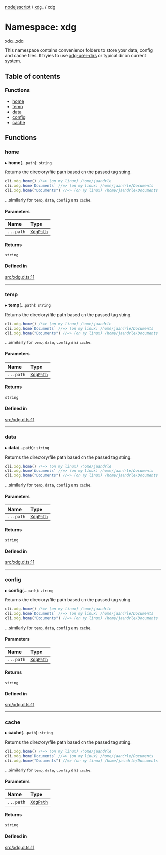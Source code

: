 [nodejsscript](../README.md) / [xdg\_](xdg_.md) / xdg

# Namespace: xdg

[xdg_](xdg_.md).xdg

This namespace contains convenience folders to store your data, config and cache files.
It tryies to use [xdg-user-dirs](https://www.freedesktop.org/wiki/Software/xdg-user-dirs/) or typical dir on current system.

## Table of contents

### Functions

- [home](xdg_.xdg.md#home)
- [temp](xdg_.xdg.md#temp)
- [data](xdg_.xdg.md#data)
- [config](xdg_.xdg.md#config)
- [cache](xdg_.xdg.md#cache)

## Functions

### home

▸ **home**(...`path`): `string`

Returns the directory/file path based on the passed tag string.
```js
cli.xdg.home() //=> (on my linux) /home/jaandrle
cli.xdg.home`Documents` //=> (on my linux) /home/jaandrle/Documents
cli.xdg.home("Documents") //=> (on my linux) /home/jaandrle/Documents
```
…similarly for `temp`, `data`, `config` ans `cache`.

#### Parameters

| Name | Type |
| :------ | :------ |
| `...path` | [`XdgPath`](xdg_.md#xdgpath) |

#### Returns

`string`

#### Defined in

[src/xdg.d.ts:11](https://github.com/jaandrle/nodejsscript/blob/f98d532/src/xdg.d.ts#L11)

___

### temp

▸ **temp**(...`path`): `string`

Returns the directory/file path based on the passed tag string.
```js
cli.xdg.home() //=> (on my linux) /home/jaandrle
cli.xdg.home`Documents` //=> (on my linux) /home/jaandrle/Documents
cli.xdg.home("Documents") //=> (on my linux) /home/jaandrle/Documents
```
…similarly for `temp`, `data`, `config` ans `cache`.

#### Parameters

| Name | Type |
| :------ | :------ |
| `...path` | [`XdgPath`](xdg_.md#xdgpath) |

#### Returns

`string`

#### Defined in

[src/xdg.d.ts:11](https://github.com/jaandrle/nodejsscript/blob/f98d532/src/xdg.d.ts#L11)

___

### data

▸ **data**(...`path`): `string`

Returns the directory/file path based on the passed tag string.
```js
cli.xdg.home() //=> (on my linux) /home/jaandrle
cli.xdg.home`Documents` //=> (on my linux) /home/jaandrle/Documents
cli.xdg.home("Documents") //=> (on my linux) /home/jaandrle/Documents
```
…similarly for `temp`, `data`, `config` ans `cache`.

#### Parameters

| Name | Type |
| :------ | :------ |
| `...path` | [`XdgPath`](xdg_.md#xdgpath) |

#### Returns

`string`

#### Defined in

[src/xdg.d.ts:11](https://github.com/jaandrle/nodejsscript/blob/f98d532/src/xdg.d.ts#L11)

___

### config

▸ **config**(...`path`): `string`

Returns the directory/file path based on the passed tag string.
```js
cli.xdg.home() //=> (on my linux) /home/jaandrle
cli.xdg.home`Documents` //=> (on my linux) /home/jaandrle/Documents
cli.xdg.home("Documents") //=> (on my linux) /home/jaandrle/Documents
```
…similarly for `temp`, `data`, `config` ans `cache`.

#### Parameters

| Name | Type |
| :------ | :------ |
| `...path` | [`XdgPath`](xdg_.md#xdgpath) |

#### Returns

`string`

#### Defined in

[src/xdg.d.ts:11](https://github.com/jaandrle/nodejsscript/blob/f98d532/src/xdg.d.ts#L11)

___

### cache

▸ **cache**(...`path`): `string`

Returns the directory/file path based on the passed tag string.
```js
cli.xdg.home() //=> (on my linux) /home/jaandrle
cli.xdg.home`Documents` //=> (on my linux) /home/jaandrle/Documents
cli.xdg.home("Documents") //=> (on my linux) /home/jaandrle/Documents
```
…similarly for `temp`, `data`, `config` ans `cache`.

#### Parameters

| Name | Type |
| :------ | :------ |
| `...path` | [`XdgPath`](xdg_.md#xdgpath) |

#### Returns

`string`

#### Defined in

[src/xdg.d.ts:11](https://github.com/jaandrle/nodejsscript/blob/f98d532/src/xdg.d.ts#L11)
